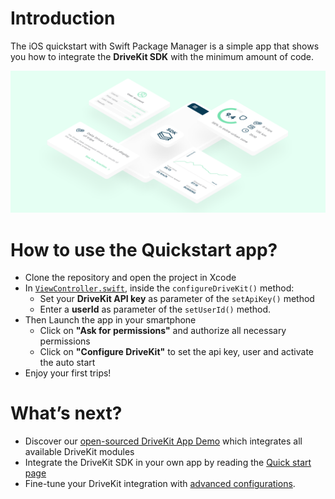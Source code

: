 # Introduction

The iOS quickstart with Swift Package Manager is a simple app that shows you how to integrate the **DriveKit SDK** with the minimum amount of code.

![Illustration](doc/illustration.png)

# How to use the Quickstart app?

* Clone the repository and open the project in Xcode
* In [`ViewController.swift`](QuickStart/ViewController.swift), inside the `configureDriveKit()` method:
    * Set your **DriveKit API key** as parameter of the `setApiKey()` method
    * Enter a **userId** as parameter of the `setUserId()` method.
* Then Launch the app in your smartphone
    * Click on **"Ask for permissions"** and authorize all necessary permissions
    * Click on **"Configure DriveKit"** to set the api key, user and activate the auto start
* Enjoy your first trips!

# What’s next?

* Discover our [open-sourced DriveKit App Demo](https://github.com/DriveQuantPublic/drivekit-ui-ios) which integrates all available DriveKit modules
* Integrate the DriveKit SDK in your own app by reading the [Quick start page](https://docs.drivequant.com/get-started-drivekit/ios/quick-start)
* Fine-tune your DriveKit integration with [advanced configurations](https://docs.drivequant.com/get-started-drivekit/ios/advanced-configurations).
